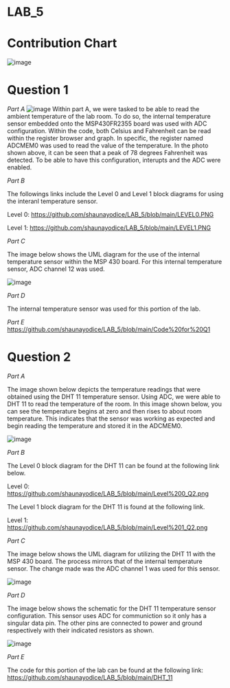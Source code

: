 # LAB_5

# Contribution Chart

![image](https://user-images.githubusercontent.com/98931471/205790717-0204429d-c57f-45a6-91a1-e79317a093aa.png)




# Question 1

_Part A_
![image](https://user-images.githubusercontent.com/98931471/202038502-597a7d9a-f9aa-46b1-9dd2-5db11ee76053.png)
Within part A, we were tasked to be able to read the ambient temperature of the lab room. To do so, the internal temperature sensor embedded onto the MSP430FR2355 board was used with ADC configuration. Within the code, both Celsius and Fahrenheit can be read within the register browser and graph. In specific, the register named ADCMEM0 was used to read the value of the temperature. In the photo shown above, it can be seen that a peak of 78 degrees Fahrenheit was detected. To be able to have this configuration, interupts and the ADC were enabled.

_Part B_

The followings links include the Level 0 and Level 1 block diagrams for using the interanl temperature sensor.

Level 0: 
https://github.com/shaunayodice/LAB_5/blob/main/LEVEL0.PNG

Level 1:
https://github.com/shaunayodice/LAB_5/blob/main/LEVEL1.PNG



_Part C_

The image below shows the UML diagram for the use of the internal temperature sensor within the MSP 430 board. For this internal temperature sensor, ADC channel 12 was used.

![image](https://user-images.githubusercontent.com/98931471/205972936-27cc0b81-1c3c-4eb6-bdde-3dcd1e5d600d.png)

_Part D_

The internal temperature sensor was used for this portion of the lab.

_Part E_
https://github.com/shaunayodice/LAB_5/blob/main/Code%20for%20Q1

# Question 2

_Part A_

The image shown below depicts the temperature readings that were obtained using the DHT 11 temperature sensor. Using ADC, we were able to DHT 11 to read the temperature of the room. In this image shown below, you can see the temperature begins at zero and then rises to about room temperature. This indicates that the sensor was working as expected and begin reading the temperature and stored it in the ADCMEM0.

![image](https://user-images.githubusercontent.com/98931471/202036233-b93adb40-43b8-4371-be64-c97a3258d5fc.png)

_Part B_

The Level 0 block diagram for the DHT 11 can be found at the following link below. 

Level 0: https://github.com/shaunayodice/LAB_5/blob/main/Level%200_Q2.png

The Level 1 block diagram for the DHT 11 is found at the following link.

Level 1: https://github.com/shaunayodice/LAB_5/blob/main/Level%201_Q2.png


_Part C_

The image below shows the UML diagram for utilizing the DHT 11 with the MSP 430 board. The process mirrors that of the internal temperature sensor. The change made was the ADC channel 1 was used for this sensor.

![image](https://user-images.githubusercontent.com/98931471/205972988-e1a63d10-df02-4cce-8375-95a51fad3843.png)


_Part D_

The image below shows the schematic for the DHT 11 temperature sensor configuration. This sensor uses ADC for communiction so it only has a singular data pin. The other pins are connected to power and ground respectively with their indicated resistors as shown. 

![image](https://user-images.githubusercontent.com/98931471/202039046-f0668170-4c7a-420e-be61-f954095e0b1e.png)


_Part E_

The code for this portion of the lab can be found at the following link:
https://github.com/shaunayodice/LAB_5/blob/main/DHT_11


